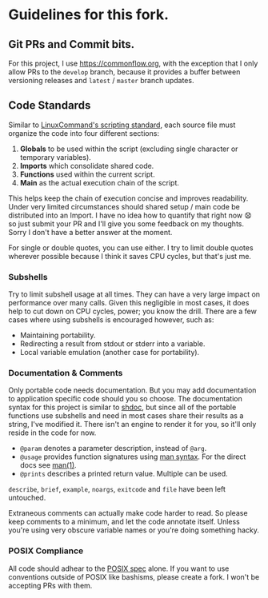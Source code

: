 # Guidelines for this fork.

## Git PRs and Commit bits.
For this project, I use https://commonflow.org, with the exception that
I only allow PRs to the `develop` branch, because it provides a buffer between
versioning releases and `latest` / `master` branch updates.

## Code Standards
Similar to [LinuxCommand's scripting standard][LCstandard],
each source file must organize the code into four different sections:
 1. **Globals** to be used within the script (excluding single character
     or temporary variables).
 2. **Imports** which consolidate shared code.
 3. **Functions** used within the current script.
 4. **Main** as the actual execution chain of the script.

This helps keep the chain of execution concise and improves readability.
Under very limited circumstances should shared setup / main code be distributed
into an Import. I have no idea how to quantify that right now &#x1F627; so just
submit your PR and I'll give you some feedback on my thoughts. Sorry I don't
have a better answer at the moment.

For single or double quotes, you can use either. I try to limit double quotes
wherever possible because I think it saves CPU cycles, but that's just me.

### Subshells

Try to limit subshell usage at all times. They can have a very large impact on
performance over many calls. Given this negligible in most cases, it does help
to cut down on CPU cycles, power; you know the drill. There are a few cases
where using subshells is encouraged however, such as:
 * Maintaining portability.
 * Redirecting a result from stdout or stderr into a variable.
 * Local variable emulation (another case for portability).

### Documentation & Comments

Only portable code needs documentation. But you may add documentation to
application specific code should you so choose. The documentation syntax
for this project is similar to [shdoc][shdoc], but since all of the portable
functions use subshells and need in most cases share their results as a
string, I've modified it. There isn't an engine to render it for you,
so it'll only reside in the code for now.

 * `@param` denotes a parameter description, instead of `@arg`.
 * `@usage` provides function signatures using [man syntax][manflow].
   For the direct docs see [man(1)][manman].
 * `@prints` describes a printed return value. Multiple can be used.

`describe`, `brief`, `example`, `noargs`, `exitcode` and `file` have been
left untouched.


Extraneous comments can actually make code harder to read. So please keep
comments to a minimum, and let the code annotate itself. Unless you're using
very obscure variable names or you're doing something hacky.

### POSIX Compliance

All code should adhear to the [POSIX spec][POSIX] alone. If you want to use
conventions outside of POSIX like bashisms, please create a fork. I won't
be accepting PRs with them.

[POSIX]: https://pubs.opengroup.org/onlinepubs/9699919799
[shdoc]: https://github.com/reconquest/shdoc
[manflow]: https://unix.stackexchange.com/a/425026/276952
[manman]: https://man7.org/linux/man-pages/man1/man.1.html
[LCstandard]: https://linuxcommand.org/lc3_adv_standards.php

